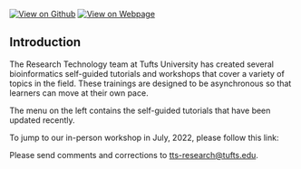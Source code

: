 [![View on Github](https://img.shields.io/badge/github-%23121011.svg?style=for-the-badge&logo=github&logoColor=white)](https://github.com/tuftsdatalab/Research_Technology_Bioinformatics)
[![View on Webpage](https://img.shields.io/badge/Google%20Chrome-4285F4?style=for-the-badge&logo=GoogleChrome&logoColor=white)](https://tuftsdatalab.github.io/Research_Technology_Bioinformatics/)

## Introduction

The Research Technology team at Tufts University has created several bioinformatics self-guided tutorials and workshops that cover a variety of topics in the field. These trainings are designed to be asynchronous so that learners can move at their own pace.

The menu on the left contains the self-guided tutorials that have been updated recently.

To jump to our in-person workshop in July, 2022, please follow this link:



Please send comments and corrections to [tts-research@tufts.edu](tts-research@tufts.edu).





